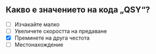 ## Какво е значението на кода „QSY“?

<!-- Верният отговор е отбелязан с [X] -->

- [ ] Изчакайте малко
- [ ] Увеличете скоростта на предаване
- [X] Преминете на друга честота
- [ ] Местонахождение
